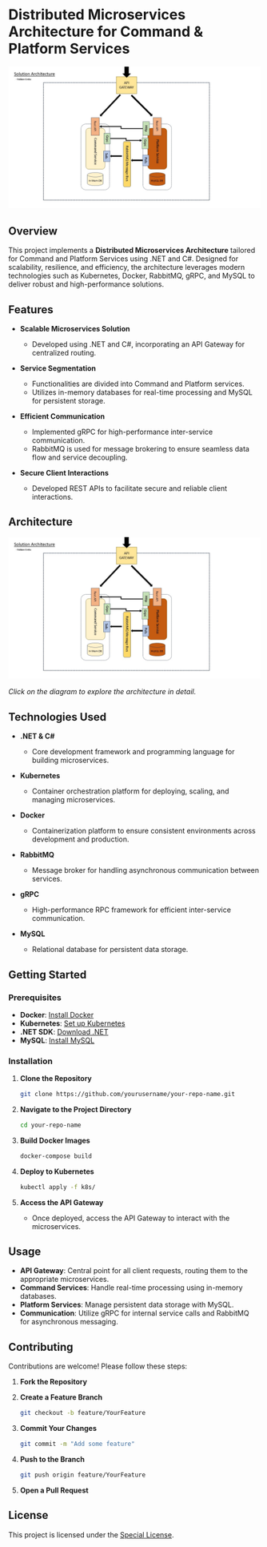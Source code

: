 # Distributed Microservices Architecture for Command & Platform Services

![Architecture Diagram](./Architecture.jpg)

## Overview

This project implements a **Distributed Microservices Architecture** tailored for Command and Platform Services using .NET and C#. Designed for scalability, resilience, and efficiency, the architecture leverages modern technologies such as Kubernetes, Docker, RabbitMQ, gRPC, and MySQL to deliver robust and high-performance solutions.

## Features

- **Scalable Microservices Solution**
  - Developed using .NET and C#, incorporating an API Gateway for centralized routing.
  
- **Service Segmentation**
  - Functionalities are divided into Command and Platform services.
  - Utilizes in-memory databases for real-time processing and MySQL for persistent storage.
  
- **Efficient Communication**
  - Implemented gRPC for high-performance inter-service communication.
  - RabbitMQ is used for message brokering to ensure seamless data flow and service decoupling.
  
- **Secure Client Interactions**
  - Developed REST APIs to facilitate secure and reliable client interactions.

## Architecture

![Interactive Architecture Diagram](./Architecture.jpg)

*Click on the diagram to explore the architecture in detail.*

## Technologies Used

- **.NET & C#**
  - Core development framework and programming language for building microservices.
  
- **Kubernetes**
  - Container orchestration platform for deploying, scaling, and managing microservices.
  
- **Docker**
  - Containerization platform to ensure consistent environments across development and production.
  
- **RabbitMQ**
  - Message broker for handling asynchronous communication between services.
  
- **gRPC**
  - High-performance RPC framework for efficient inter-service communication.
  
- **MySQL**
  - Relational database for persistent data storage.

## Getting Started

### Prerequisites

- **Docker**: [Install Docker](https://www.docker.com/get-started)
- **Kubernetes**: [Set up Kubernetes](https://kubernetes.io/docs/setup/)
- **.NET SDK**: [Download .NET](https://dotnet.microsoft.com/download)
- **MySQL**: [Install MySQL](https://www.mysql.com/downloads/)

### Installation

1. **Clone the Repository**

    ```bash
    git clone https://github.com/yourusername/your-repo-name.git
    ```

2. **Navigate to the Project Directory**

    ```bash
    cd your-repo-name
    ```

3. **Build Docker Images**

    ```bash
    docker-compose build
    ```

4. **Deploy to Kubernetes**

    ```bash
    kubectl apply -f k8s/
    ```

5. **Access the API Gateway**

    - Once deployed, access the API Gateway to interact with the microservices.

## Usage

- **API Gateway**: Central point for all client requests, routing them to the appropriate microservices.
- **Command Services**: Handle real-time processing using in-memory databases.
- **Platform Services**: Manage persistent data storage with MySQL.
- **Communication**: Utilize gRPC for internal service calls and RabbitMQ for asynchronous messaging.

## Contributing

Contributions are welcome! Please follow these steps:

1. **Fork the Repository**
2. **Create a Feature Branch**

    ```bash
    git checkout -b feature/YourFeature
    ```

3. **Commit Your Changes**

    ```bash
    git commit -m "Add some feature"
    ```

4. **Push to the Branch**

    ```bash
    git push origin feature/YourFeature
    ```

5. **Open a Pull Request**

## License

This project is licensed under the [Special License](LICENSE.md).
